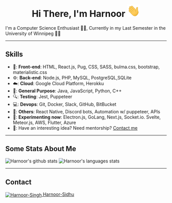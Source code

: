 <h1 align="Center">  Hi There, I'm Harnoor <img src="https://raw.githubusercontent.com/ABSphreak/ABSphreak/master/gifs/Hi.gif" width="40px" /> </h1>

I'm a Computer Science Enthusiast  👨‍💻, Currently in my Last Semester in the University of Winnipeg 👨‍🎓

----

## Skills
- 📰: **Front-end**: HTML, React.js, Pug, CSS, SASS, bulma.css, bootstrap, materialistic.css
- ⚙️: **Back-end**: Node.js, PHP, MySQL, PostgreSQL,SQLite
- ☁️: **Cloud**: Google Cloud Platform, Herokku
- 🔖: **General Purpose**: Java, JavaScript, Python, C++
- 🔍: **Testing**: Jest, Puppeteer
- 💻: **Devops**: Git, Docker, Slack, GitHub, BitBucket
- 🤔: **Others**: React Native, Discord bots, Automation w/ puppeteer, APIs
- 🔧: **Experimenting now**: Electron.js, GoLang, Next.js, Socket.io. Svelte, Meteor.js, AWS, Flutter, Azure
- 👐: Have an interesting idea? Need mentorship? [Contact me](#contact-me)


----

## Some Stats About Me

<img  width="400" alt="Harnoor's github stats" src="https://github-readme-stats.vercel.app/api?username=harnoorsidhu&show_icons=true&theme=merko">

<img  width="400" alt="Harnoor's languages stats" src="https://github-readme-stats.vercel.app/api/top-langs/?username=harnoorsidhu&langs_count=10&theme=tokyonight&layout=compact" >

----

## Contact 

<p id="contact-me">
  
<a href="https://www.linkedin.com/in/harnoor-sidhu-872a18173/" target="_blank"><img align="center" src="https://www.vectorlogo.zone/logos/linkedin/linkedin-icon.svg" alt="Harnoor-Singh" height="25" width="25" /> Harnoor-Sidhu</a>
  


